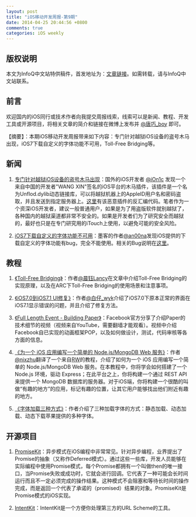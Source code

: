 ```yaml
---
layout: post
title: "iOS移动开发周报-第9期"
date: 2014-04-25 20:44:56 +0800
comments: true
categories: iOS weekly
---
```


## 版权说明

本文为InfoQ中文站特供稿件，首发地址为：[文章链接](http://www.infoq.com/cn/news/2014/04/ios-mobile-developmeng-weekly)。如需转载，请与InfoQ中文站联系。

## 前言

欢迎国内的iOS同行或技术作者向我提交周报线索，线索可以是新闻、教程、开发工具或开源项目，将相关文章的简介和链接在微博上发布并 [@唐巧_boy](http://weibo.com/tangqiaoboy) 即可。

【摘要】：本期iOS移动开发周报带来如下内容：专门针对越狱iOS设备的盗号木马出现，iOS7下载自定义的字体功能不可用，Toll-Free Bridging等。

## 新闻

 1. [专门针对越狱iOS设备的盗号木马出现](/2014/04/19/ios-jailbreak-trojan/)：国外的iOS开发者 [@iOn1c](https://twitter.com/iOn1c) 发现一个来自中国的开发者"WANG XIN"签名的iOS平台的木马插件，该插件是一个名为Unflod.dylib动态链接库，可以将越狱机器上的AppleID用户名和密码盗取，并且发送到指定服务器上。[这里](http://pastebin.com/raw.php?i=QxVRd2ha)有该恶意插件的反汇编代码。笔者作为一个资深iOS开发者，建议一般普通用户，如果是为了用盗版软件就别越狱了，各种国内的越狱渠道都非常不安全的。如果是开发者们为了研究安全而越狱的，最好也只是在专门研究用的iTouch上使用，以避免可能的安全风险。
 
 1. [iOS7下载自定义的字体功能不可用](http://weibo.com/1676354212/AFt7N5pl8)：墨客的作者[@an00na](http://weibo.com/1676354212/AFt7N5pl8)发现iOS提供的下载自定义的字体功能有bug，完全不能使用。相关的Bug说明在[这里](http://openradar.appspot.com/radar?id=5881896777023488)。

## 教程

 1. [《Toll-Free Bridging》](http://gracelancy.com/blog/2014/04/21/toll-free-bridging/)：作者[@晨钰Lancy](http://weibo.com/lancy1014/)在文章中介绍Toll-Free Bridging的实现原理，以及在ARC下Toll-Free Bridging的使用场景和注意事项。
 
 1. [《iOS7.0到iOS7.1 UI修复》](https://app.yinxiang.com/shard/s16/sh/15d40ea3-7273-4701-a816-dea7edfb2140/b41319e65ca4d91d2553f2bab25b8959)：作者[@白仔_wyk](http://weibo.com/2271223902/B0960vL7J?ref=atme)介绍了iOS7.0下原本正常的界面在iOS7.1显示错误的问题，并且介绍了修复方法。
 
 1. [《Full Length Event - Building Paper》](https://www.youtube.com/watch?v=OiY1cheLpmI)：Facebook官方分享了介绍Paper的技术细节的视频（视频来自YouTube，需要翻墙才能观看）。视频中介绍Facebook自已实现的动画框架POP，以及如何做设计，测试，代码审核等各方面的信息。
 
 1. [《为一个 iOS 应用编写一个简单的 Node.js/MongoDB Web 服务》](https://github.com/nixzhu/dev-blog/blob/master/2014-04-21-write-a-simple-nodejs-mongodb-web-service-for-an-ios-app.md)：作者[@nixzhu](http://weibo.com/nixzhu)翻译了一个来自[RW](http://www.raywenderlich.com/61078/write-simple-node-jsmongodb-web-service-ios-app)的教程，介绍了如何为一个 iOS 应用编写一个简单的 Node.js/MongoDB Web 服务。在本教程中，你将学会如何搭建了一个 Node.js 环境，驱动 Express；在此平台之上，你将构建一个通过 REST API 来提供一个 MongoDB 数据库的服务器。对于iOS端，你将构建一个很酷的叫做“有趣的地方”的应用，标记有趣的位置，让其它用户能够找出他们附近有趣的地方。
 
 1. [《字体加载三种方式》](http://nonomori.farbox.com/post/zi-ti-jia-zai-san-chong-fang-shi)：作者介绍了三种加载字体的方式：静态加载、动态加载、动态下载苹果提供的多种字体。

## 开源项目

 1. [PromiseKit](https://github.com/mxcl/PromiseKit)：异步模式在iOS编程中非常常见。针对异步编程，业界提出了Promise的抽象（又称作Deferred模式）。通过这些一些库，开发人员能够在实际编程中使用Promise模式，每个Promise都拥有一个叫做then的唯一接口，当Promise失败或成功时，它就会进行回调。它代表了一种可能会长时间运行而且不一定必须完成的操作结果。这种模式不会阻塞和等待长时间的操作完成，而是返回一个代表了承诺的（promised）结果的对象。PromiseKit是Promise模式的iOS实现。
 
 1. [IntentKit](https://github.com/intentkit/IntentKit)：IntentKit是一个方便你处理第三方的URL Scheme的工具。



